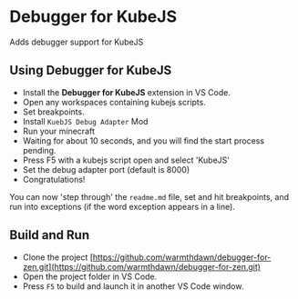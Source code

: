 # Debugger for KubeJS

Adds debugger support for KubeJS

## Using Debugger for KubeJS


* Install the **Debugger for KubeJS** extension in VS Code.
* Open any workspaces containing kubejs scripts.
* Set breakpoints.
* Install `KuebJS Debug Adapter` Mod
* Run your minecraft
* Waiting for about 10 seconds, and you will find the start process pending.
* Press F5 with a kubejs script open and select 'KubeJS'
* Set the debug adapter port (default is 8000)
* Congratulations!

You can now 'step through' the `readme.md` file, set and hit breakpoints, and run into exceptions (if the word exception appears in a line).


## Build and Run

* Clone the project [https://github.com/warmthdawn/debugger-for-zen.git](https://github.com/warmthdawn/debugger-for-zen.git)
* Open the project folder in VS Code.
* Press `F5` to build and launch it in another VS Code window.
